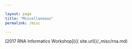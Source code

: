 ```yaml
---

layout: page
title: "Miscellaneous"
permalink: /misc

---
```


[2017 RNA Informatics Workshop]({{ site.url}}/_misc/rna.md)
